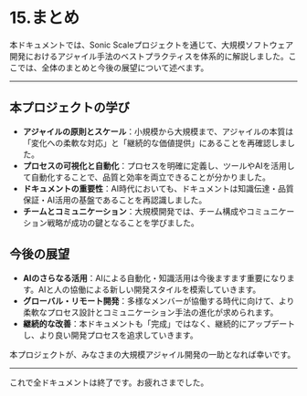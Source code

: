 # 15.まとめ

本ドキュメントでは、Sonic Scaleプロジェクトを通じて、大規模ソフトウェア開発におけるアジャイル手法のベストプラクティスを体系的に解説しました。ここでは、全体のまとめと今後の展望について述べます。

---

## 本プロジェクトの学び

- **アジャイルの原則とスケール**：小規模から大規模まで、アジャイルの本質は「変化への柔軟な対応」と「継続的な価値提供」にあることを再確認しました。
- **プロセスの可視化と自動化**：プロセスを明確に定義し、ツールやAIを活用して自動化することで、品質と効率を両立できることが分かりました。
- **ドキュメントの重要性**：AI時代においても、ドキュメントは知識伝達・品質保証・AI活用の基盤であることを再認識しました。
- **チームとコミュニケーション**：大規模開発では、チーム構成やコミュニケーション戦略が成功の鍵となることを学びました。


## 今後の展望

- **AIのさらなる活用**：AIによる自動化・知識活用は今後ますます重要になります。AIと人の協働による新しい開発スタイルを模索していきます。
- **グローバル・リモート開発**：多様なメンバーが協働する時代に向けて、より柔軟なプロセス設計とコミュニケーション手法の進化が求められます。
- **継続的な改善**：本ドキュメントも「完成」ではなく、継続的にアップデートし、より良い開発プロセスを追求していきます。

本プロジェクトが、みなさまの大規模アジャイル開発の一助となれば幸いです。

---

これで全ドキュメントは終了です。お疲れさまでした。 